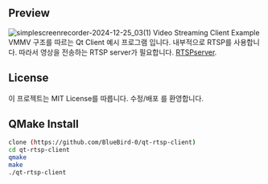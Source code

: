 ## Preview
![simplescreenrecorder-2024-12-25_03(1)](https://github.com/user-attachments/assets/ff05e43f-a83b-4012-84a6-560e92813e83)
Video Streaming Client Example
VMMV 구조를 따르는 Qt Client 예시 프로그램 입니다.
내부적으로 RTSP를 사용합니다. 따라서 영상을 전송하는 RTSP server가 필요합니다.
[RTSPserver]([http://www.google.co.kr](https://github.com/rtspMediaStream/raspberrypi5-rtsp-server)).

## License
이 프로젝트는 MIT License를 따릅니다. 수정/배포 를 환영합니다.

## QMake Install
```bash
clone (https://github.com/BlueBird-0/qt-rtsp-client)
cd qt-rtsp-client
qmake
make
./qt-rtsp-client
```
